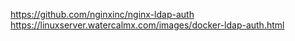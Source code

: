 
https://github.com/nginxinc/nginx-ldap-auth
https://linuxserver.watercalmx.com/images/docker-ldap-auth.html
